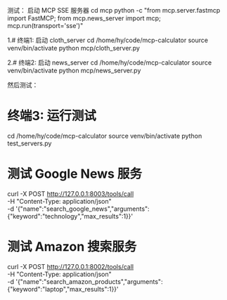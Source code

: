 
测试：
启动 MCP SSE 服务器
cd mcp
python -c "from mcp.server.fastmcp import FastMCP; from mcp.news_server import mcp; mcp.run(transport='sse')"

1.# 终端1: 启动 cloth_server
cd /home/hy/code/mcp-calculator
source venv/bin/activate
python mcp/cloth_server.py

2.# 终端2: 启动 news_server
cd /home/hy/code/mcp-calculator
source venv/bin/activate
python mcp/news_server.py

然后测试：
# 终端3: 运行测试
cd /home/hy/code/mcp-calculator
source venv/bin/activate
python test_servers.py

   # 测试 Google News 服务
   curl -X POST http://127.0.0.1:8003/tools/call \
     -H "Content-Type: application/json" \
     -d '{"name":"search_google_news","arguments":{"keyword":"technology","max_results":1}}'

   # 测试 Amazon 搜索服务
   curl -X POST http://127.0.0.1:8002/tools/call \
     -H "Content-Type: application/json" \
     -d '{"name":"search_amazon_products","arguments":{"keyword":"laptop","max_results":1}}'